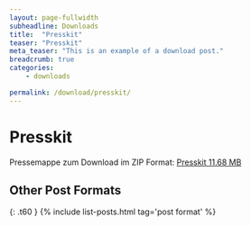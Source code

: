 ```yaml
---
layout: page-fullwidth
subheadline: Downloads
title:  "Presskit"
teaser: "Presskit"
meta_teaser: "This is an example of a download post."
breadcrumb: true
categories:
    - downloads

permalink: /download/presskit/
---
```

# Presskit

Pressemappe zum Download im ZIP Format: [Presskit 11.68 MB](assets/downloads/zip/Pressekit_Support_Refugees_Emancipation.zip)


## Other Post Formats
{: .t60 }
{% include list-posts.html tag='post format' %}
